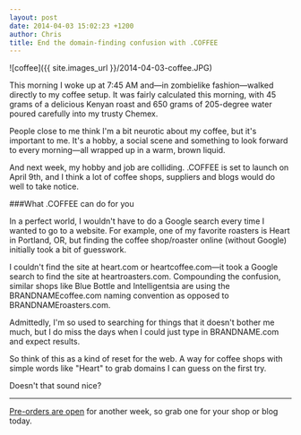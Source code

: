 ```yaml
---
layout: post
date: 2014-04-03 15:02:23 +1200
author: Chris
title: End the domain-finding confusion with .COFFEE
---
```


<!-- excerpt -->

![coffee]({{ site.images_url }}/2014-04-03-coffee.JPG)

This morning I woke up at 7:45 AM and—in zombielike fashion—walked directly to my coffee setup. It was fairly calculated this morning, with 45 grams of a delicious Kenyan roast and 650 grams of 205-degree water poured carefully into my trusty Chemex. 

People close to me think I'm a bit neurotic about my coffee, but it's important to me. It's a hobby, a social scene and something to look forward to every morning—all wrapped up in a warm, brown liquid.

And next week, my hobby and job are colliding. .COFFEE is set to launch on April 9th, and I think a lot of coffee shops, suppliers and blogs would do well to take notice.

<!-- /excerpt -->

###What .COFFEE can do for you

In a perfect world, I wouldn't have to do a Google search every time I wanted to go to a website. For example, one of my favorite roasters is Heart in Portland, OR, but finding the coffee shop/roaster online (without Google) initially took a bit of guesswork. 

I couldn't find the site at heart.com or heartcoffee.com—it took a Google search to find the site at heartroasters.com. Compounding the confusion, similar shops like Blue Bottle and Intelligentsia are using the BRANDNAMEcoffee.com naming convention as opposed to BRANDNAMEroasters.com.

Admittedly, I'm so used to searching for things that it doesn't bother me much, but I do miss the days when I could just type in BRANDNAME.com and expect results.

So think of this as a kind of reset for the web. A way for coffee shops with simple words like "Heart" to grab domains I can guess on the first try. 

Doesn't that sound nice?

***

[Pre-orders are open](https://iwantmyname.com/domains/dot-coffee) for another week, so grab one for your shop or blog today.